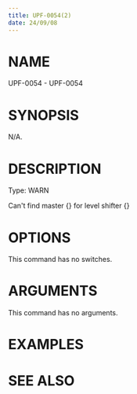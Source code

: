 ```yaml
---
title: UPF-0054(2)
date: 24/09/08
---
```


# NAME

UPF-0054 - UPF-0054

# SYNOPSIS

N/A.

# DESCRIPTION

Type: WARN

Can't find master {} for level shifter {}

# OPTIONS

This command has no switches.

# ARGUMENTS

This command has no arguments.

# EXAMPLES

# SEE ALSO
